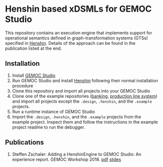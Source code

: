 # Henshin based xDSMLs for GEMOC Studio 

This repository contains an execution engine that implements support for operational semantics defined in graph-transformation systems (GTSs) specified in [Henshin](https://www.eclipse.org/henshin/). Details of the approach can be found in the publication listed at the end.

## Installation

1. Install [GEMOC Studio](http://gemoc.org/studio.html)
2. Run GEMOC Studio and install [Henshin](https://www.eclipse.org/henshin/) following their normal installation procedure
3. Clone this repository and import all projects into your GEMOC Studio
4. Clone one of the example repositories ([banking](https://github.com/szschaler/banking_language), [production line system](https://github.com/szschaler/pls_language)) and import all projects except the `.design`, `.henshin`, and the `.example` projects. 
5. Run a runtime instance of GEMOC Studio
6. Import the `.design`, `.henshin`, and the `.example` projects from the example project. Inspect them and follow the instructions in the example project readme to run the debugger.

## Publications

1. Steffen Zschaler: Adding a HenshinEngine to GEMOC Studio: An experience report. GEMOC Workshop 2018.
[pdf](http://www.steffen-zschaler.de/download.php?type=pdf&id=123) [slides](http://gemoc.org/pub/20181015-GEMOC18/gemoc18-zschaler-slides.pdf)
